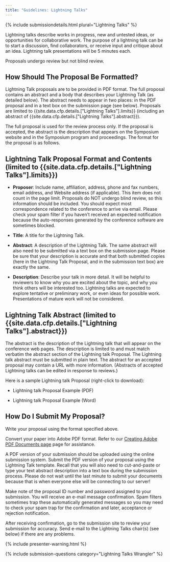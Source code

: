 ```yaml
---
title: "Guidelines: Lightning Talks"
---
```


{% include submissiondetails.html plural="Lightning Talks" %}

Lightning talks describe works in progress, new and untested ideas, or
opportunities for collaborative work. The purpose of a lightning talk
can be to start a discussion, find collaborators, or receive input and
critique about an idea. Lightning talk presentations will be 5 minutes
each.

Proposals undergo review but not blind review.

## How Should The Proposal Be Formatted?

Lightning Talk proposals are to be provided in PDF format. The full proposal contains an abstract and a body that describes your Lightning Talk (as detailed below). The abstract needs to appear in two places: in the PDF proposal and in a text box on the submission page (see below). Proposals are limited to {{site.data.cfp.details.["Lightning Talks"].limits}} (including an abstract of {{site.data.cfp.details.["Lightning Talks"].abstract}}).

The full proposal is used for the review process only. If the proposal
is accepted, the abstract is the description that appears on the
Symposium website and in the Symposium program and proceedings. The
format for the proposal is as follows.

## Lightning Talk Proposal Format and Contents (limited to {{site.data.cfp.details.["Lightning Talks"].limits}})

-   **Proposer**: Include name, affiliation, address, phone and fax numbers,
    email address, and Website address (if applicable). This item does
    not count in the page limit. Proposals do NOT undergo blind review,
    so this information should be included. You should expect most
    correspondence related to the conference to arrive via email. Please
    check your spam filter if you haven’t received an expected
    notification because the auto-responses generated by the conference
    software are sometimes blocked.

-   **Title**: A title for the Lightning Talk.

-   **Abstract**: A description of the Lightning Talk. The same abstract
    will also need to be submitted via a text box on the submission
    page. Please be sure that your description is accurate and that both
    submitted copies (here in the Lightning Talk Proposal, and in the
    submission text box) are exactly the same.

-   **Description**: Describe your talk in more detail. It will be helpful
    to reviewers to know why you are excited about the topic, and why
    you think others will be interested too. Lightning talks are
    expected to explore tentative or preliminary work, or even ideas for
    possible work. Presentations of mature work will not be considered.

## Lightning Talk Abstract (limited to {{site.data.cfp.details.["Lightning Talks"].abstract}})

The abstract is the description of the Lightning talk that will appear
on the conference web pages. The description is limited to and must
match verbatim the abstract section of the Lightning talk Proposal. The
Lightning talk abstract must be submitted in plain text. The abstract
for an accepted proposal may contain a URL with more information.
(Abstracts of accepted Lightning talks can be edited in response to
reviews.)

Here is a sample Lightning talk Proposal (right-click to download):

-   Lightning talk Proposal Example (PDF)

-   Lightning talk Proposal Example (Word)

## How Do I Submit My Proposal?

Write your proposal using the format specified above.

Convert your paper into Adobe PDF format. Refer to our [Creating Adobe PDF Documents page](creating_pdf.html) page for assistance.


A PDF version of your submission should be uploaded using the online
submission system. Submit the PDF version of your proposal using the
Lightning Talk template. Recall that you will also need to cut-and-paste
or type your text abstract description into a text box during the
submission process. Please do not wait until the last minute to submit
your documents because that is when everyone else will be connecting to
our server!

Make note of the proposal ID number and password assigned to your
submission. You will receive an e-mail message confirmation. Spam
filters sometimes trap these automatically generated messages so you may
need to check your spam trap for the confirmation and later, acceptance
or rejection notification.

After receiving confirmation, go to the submission site to review your
submission for accuracy. Send e-mail to the Lightning Talks chair(s)
(see below) if there are any problems.

{% include presenter-warning.html %}

{% include submission-questions category="Lightning Talks Wrangler" %}
